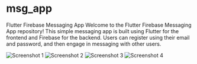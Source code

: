 # msg_app

Flutter Firebase Messaging App
Welcome to the Flutter Firebase Messaging App repository! This simple messaging app is built using Flutter for the frontend and Firebase for the backend. Users can register using their email and password, and then engage in messaging with other users.







![Screenshot 1](images/1.JPG)
![Screenshot 2](images/2.jpg)
![Screenshot 3](images/3.JPG)
![Screenshot 4](images/4.jpg)
